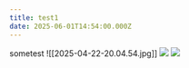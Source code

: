 ```yaml
---
title: test1
date: 2025-06-01T14:54:00.000Z
---
```


sometest
![[2025-04-22-20.04.54.jpg]]
![](/uploads/2025-04-22-20.04.54.jpg)
![](/uploads/2025-04-22-20.04.54.jpg)
